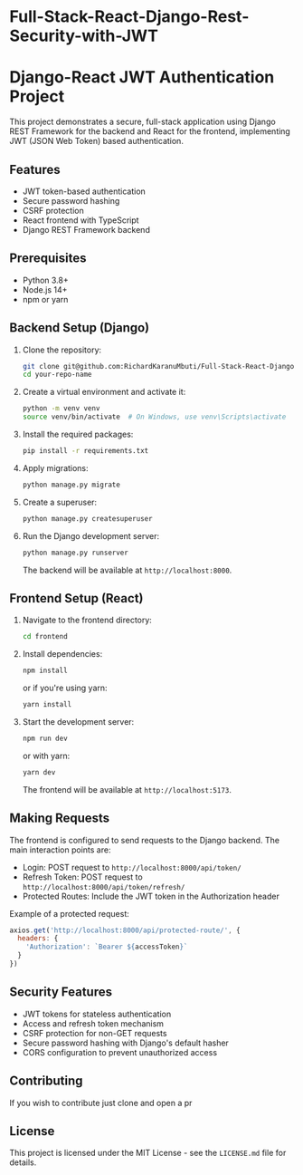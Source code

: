 # Full-Stack-React-Django-Rest-Security-with-JWT



# Django-React JWT Authentication Project

This project demonstrates a secure, full-stack application using Django REST Framework for the backend and React for the frontend, implementing JWT (JSON Web Token) based authentication.

## Features

- JWT token-based authentication
- Secure password hashing
- CSRF protection
- React frontend with TypeScript
- Django REST Framework backend

## Prerequisites

- Python 3.8+
- Node.js 14+
- npm or yarn

## Backend Setup (Django)

1. Clone the repository:
   ```bash
   git clone git@github.com:RichardKaranuMbuti/Full-Stack-React-Django-Rest-Security-with-JWT.git
   cd your-repo-name
   ```

2. Create a virtual environment and activate it:
   ```bash
   python -m venv venv
   source venv/bin/activate  # On Windows, use venv\Scripts\activate
   ```

3. Install the required packages:
   ```bash
   pip install -r requirements.txt
   ```

4. Apply migrations:
   ```bash
   python manage.py migrate
   ```

5. Create a superuser:
   ```bash
   python manage.py createsuperuser
   ```

6. Run the Django development server:
   ```bash
   python manage.py runserver
   ```
   The backend will be available at `http://localhost:8000`.

## Frontend Setup (React)

1. Navigate to the frontend directory:
   ```bash
   cd frontend
   ```

2. Install dependencies:
   ```bash
   npm install
   ```
   or if you're using yarn:
   ```bash
   yarn install
   ```

3. Start the development server:
   ```bash
   npm run dev
   ```
   or with yarn:
   ```bash
   yarn dev
   ```
   The frontend will be available at `http://localhost:5173`.

## Making Requests

The frontend is configured to send requests to the Django backend. The main interaction points are:

- Login: POST request to `http://localhost:8000/api/token/`
- Refresh Token: POST request to `http://localhost:8000/api/token/refresh/`
- Protected Routes: Include the JWT token in the Authorization header

Example of a protected request:

```javascript
axios.get('http://localhost:8000/api/protected-route/', {
  headers: {
    'Authorization': `Bearer ${accessToken}`
  }
})
```

## Security Features

- JWT tokens for stateless authentication
- Access and refresh token mechanism
- CSRF protection for non-GET requests
- Secure password hashing with Django's default hasher
- CORS configuration to prevent unauthorized access

## Contributing

If you wish to contribute just clone and open a pr

## License

This project is licensed under the MIT License - see the `LICENSE.md` file for details.
